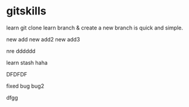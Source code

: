 # gitskills
learn git clone
learn branch &
create a new branch is quick and simple.

new add 
new add2
new add3


nre 
dddddd

learn stash haha 

DFDFDF

fixed bug bug2


dfgg
